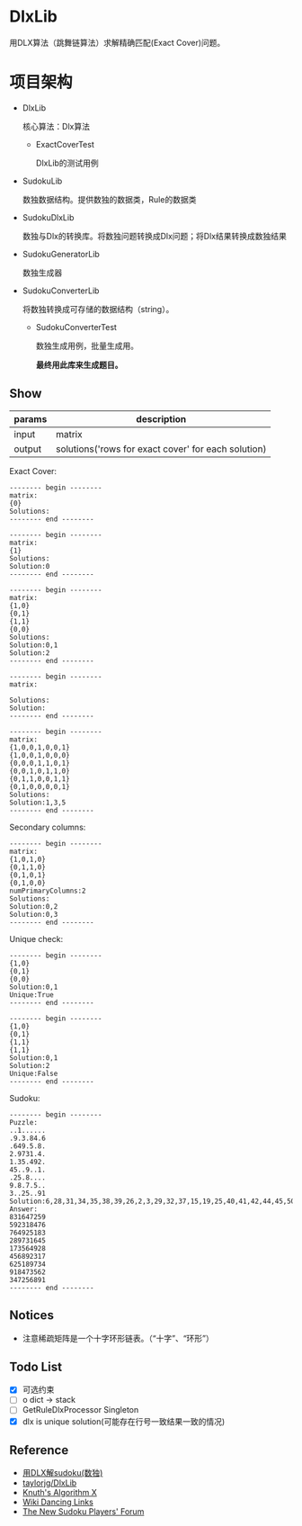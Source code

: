 # DlxLib

用DLX算法（跳舞链算法）求解精确匹配(Exact Cover)问题。

# 项目架构

- DlxLib

  核心算法：Dlx算法

    - ExactCoverTest

      DlxLib的测试用例

- SudokuLib

  数独数据结构。提供数独的数据类，Rule的数据类

- SudokuDlxLib

  数独与Dlx的转换库。将数独问题转换成Dlx问题；将Dlx结果转换成数独结果

- SudokuGeneratorLib

  数独生成器

- SudokuConverterLib

  将数独转换成可存储的数据结构（string）。

    - SudokuConverterTest

      数独生成用例，批量生成用。

      **最终用此库来生成题目。**

## Show

| params | description |
| ---- | ---- |
| input | matrix |
| output | solutions('rows for exact cover' for each solution) |

Exact Cover:

```
-------- begin --------
matrix:
{0}
Solutions:
-------- end --------
```

```
-------- begin --------
matrix:
{1}
Solutions:
Solution:0
-------- end --------
```

```
-------- begin --------
matrix:
{1,0}
{0,1}
{1,1}
{0,0}
Solutions:
Solution:0,1
Solution:2
-------- end --------
```

```
-------- begin --------
matrix:

Solutions:
Solution:
-------- end --------
```

```
-------- begin --------
matrix:
{1,0,0,1,0,0,1}
{1,0,0,1,0,0,0}
{0,0,0,1,1,0,1}
{0,0,1,0,1,1,0}
{0,1,1,0,0,1,1}
{0,1,0,0,0,0,1}
Solutions:
Solution:1,3,5
-------- end --------
```

Secondary columns:

```
-------- begin --------
matrix:
{1,0,1,0}
{0,1,1,0}
{0,1,0,1}
{0,1,0,0}
numPrimaryColumns:2
Solutions:
Solution:0,2
Solution:0,3
-------- end --------
```

Unique check:

```
-------- begin --------
{1,0}
{0,1}
{0,0}
Solution:0,1
Unique:True
-------- end --------
```

```
-------- begin --------
{1,0}
{0,1}
{1,1}
{1,1}
Solution:0,1
Solution:2
Unique:False
-------- end --------
```

Sudoku:

```
-------- begin --------
Puzzle:
..1......
.9.3.84.6
.649.5.8.
2.9731.4.
1.35.492.
45..9..1.
.25.8....
9.8.7.5..
3..25..91
Solution:6,28,31,34,35,38,39,26,2,3,29,32,37,15,19,25,40,41,42,44,45,50,52,46,54,55,56,57,58,59,60,62,63,65,66,68,69,70,10,8,14,71,72,73,75,76,77,78,81,82,83,89,91,85,93,95,96,100,106,107,103,111,97,113,116,118,114,120,123,125,121,126,129,130,133,134,135,136,139,140,141
Answer:
831647259
592318476
764925183
289731645
173564928
456892317
625189734
918473562
347256891
-------- end --------
```

## Notices

- 注意稀疏矩阵是一个十字环形链表。（“十字”、“环形”）

## Todo List

-[x] 可选约束
-[ ] o dict -> stack
-[ ] GetRuleDlxProcessor Singleton
-[x] dlx is unique solution(可能存在行号一致结果一致的情况)

## Reference

- [用DLX解sudoku(数独)](http://blog.gssxgss.me/use-dlx-to-solve-sudoku-1/)
- [taylorjg/DlxLib](https://github.com/taylorjg/DlxLib)
- [Knuth's Algorithm X](https://en.wikipedia.org/wiki/Knuth%27s_Algorithm_X)
- [Wiki Dancing Links](https://en.wikipedia.org/wiki/Dancing_Links)
- [The New Sudoku Players' Forum](http://forum.enjoysudoku.com/)